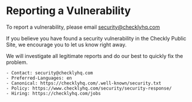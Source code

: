 # Reporting a Vulnerability

To report a vulnerability, please email security@checklyhq.com

If you believe you have found a security vulnerability in the Checkly Public Site, we encourage you to let us know right away.

We will investigate all legitimate reports and do our best to quickly fix the problem.

```
- Contact: security@checklyhq.com
- Preferred-Languages: en
- Canonical: https://checklyhq.com/.well-known/security.txt
- Policy: https://www.checklyhq.com/security/security-response/
- Hiring: https://checklyhq.com/jobs
```